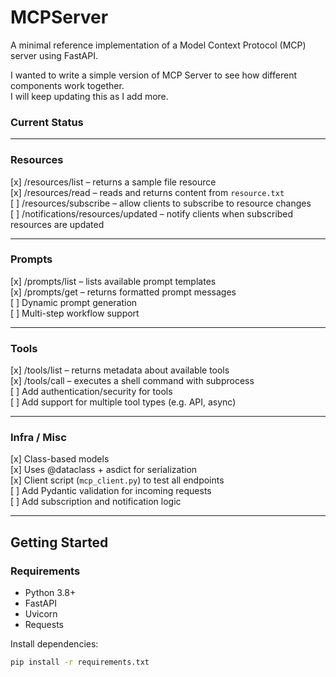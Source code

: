 # MCPServer

A minimal reference implementation of a Model Context Protocol (MCP) server using FastAPI.

I wanted to write a simple version of MCP Server to see how different components work together.  
I will keep updating this as I add more.

### Current Status

---

### Resources

[x] /resources/list – returns a sample file resource  
[x] /resources/read – reads and returns content from `resource.txt`  
[ ] /resources/subscribe – allow clients to subscribe to resource changes  
[ ] /notifications/resources/updated – notify clients when subscribed resources are updated  

---

### Prompts

[x] /prompts/list – lists available prompt templates  
[x] /prompts/get – returns formatted prompt messages  
[ ] Dynamic prompt generation  
[ ] Multi-step workflow support  

---

### Tools

[x] /tools/list – returns metadata about available tools  
[x] /tools/call – executes a shell command with subprocess  
[ ] Add authentication/security for tools  
[ ] Add support for multiple tool types (e.g. API, async)  

---

### Infra / Misc

[x] Class-based models  
[x] Uses @dataclass + asdict for serialization  
[x] Client script (`mcp_client.py`) to test all endpoints  
[ ] Add Pydantic validation for incoming requests  
[ ] Add subscription and notification logic  

---

## Getting Started

### Requirements

- Python 3.8+
- FastAPI
- Uvicorn
- Requests

Install dependencies:

```bash
pip install -r requirements.txt
